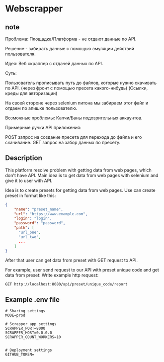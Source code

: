 # Webscrapper

## note
Проблема:
Площадка/Платформа - не отдают данные по API.

Решение - забирать данные с помощью эмуляции действий пользователя.

Идея:
Веб скраппер с отдачей данных по API.

Суть:

Пользователь прописывать путь до файлов, которые нужно скачивать по API. (через фронт с помощью пресета какого-нибудь)
(Ссылки, креды для авторизации)

На своей стороне через selenium питона мы забираем этот файл и отдаем по апишке пользователю.

Возможные проблемы:
Капчи/Баны подозрительных аккаунтов.

Примерные ручки API приложения:

POST запрос на создание пресета для перехода до файла и его скачивание.
GET запрос на забор данных по пресету.

## Description
This platform resolve problem with getting data from web pages, which don't have API.
Main idea is to get data from web pages with selenium and give it to user with API.

Idea is to create presets for getting data from web pages.
Use can create preset in format like this:
```json
{
    "name": "preset_name",
    "url": "https://www.example.com",
    "login": "login",
    "password": "password",
    "path": [
      "url_one",
      "url_two",
      ...
    ]
}
```

After that user can get data from preset with GET request to API.

For example, user send request to our API with preset unique code and get data from preset:
Write example http request:
```http request
GET http://localhost:8080/api/preset/unique_code/report
```

## Example .env file
```dotenv
# Sharing settings
MODE=prod

# Scrapper app settings
SCRAPPER_PORT=8000
SCRAPPER_HOST=0.0.0.0
SCRAPPER_COUNT_WORKERS=10


# Deployment settings
GITHUB_TOKEN=
```


